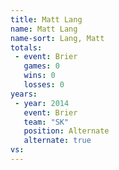 ```yaml
---
title: Matt Lang
name: Matt Lang
name-sort: Lang, Matt
totals:
 - event: Brier
   games: 0
   wins: 0
   losses: 0
years:
 - year: 2014
   event: Brier
   team: "SK"
   position: Alternate
   alternate: true
vs:
---
```

